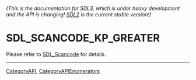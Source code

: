 ###### (This is the documentation for SDL3, which is under heavy development and the API is changing! [SDL2](https://wiki.libsdl.org/SDL2/) is the current stable version!)
# SDL_SCANCODE_KP_GREATER

Please refer to [SDL_Scancode](SDL_Scancode) for details.

----
[CategoryAPI](CategoryAPI), [CategoryAPIEnumerators](CategoryAPIEnumerators)

